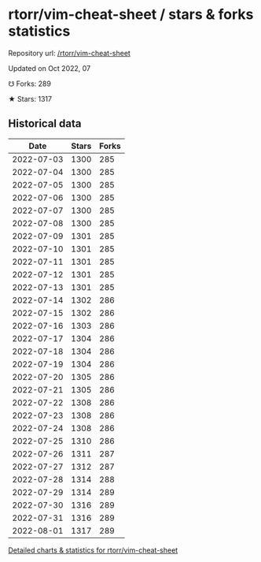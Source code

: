 # rtorr/vim-cheat-sheet / stars & forks statistics

Repository url: [/rtorr/vim-cheat-sheet](https://github.com/rtorr/vim-cheat-sheet)

Updated on Oct 2022, 07

☋ Forks: 289

★ Stars: 1317

## Historical data
| Date | Stars | Forks |
|------|-------|-------|
| 2022-07-03 | 1300 | 285 | 
| 2022-07-04 | 1300 | 285 | 
| 2022-07-05 | 1300 | 285 | 
| 2022-07-06 | 1300 | 285 | 
| 2022-07-07 | 1300 | 285 | 
| 2022-07-08 | 1300 | 285 | 
| 2022-07-09 | 1301 | 285 | 
| 2022-07-10 | 1301 | 285 | 
| 2022-07-11 | 1301 | 285 | 
| 2022-07-12 | 1301 | 285 | 
| 2022-07-13 | 1301 | 285 | 
| 2022-07-14 | 1302 | 286 | 
| 2022-07-15 | 1302 | 286 | 
| 2022-07-16 | 1303 | 286 | 
| 2022-07-17 | 1304 | 286 | 
| 2022-07-18 | 1304 | 286 | 
| 2022-07-19 | 1304 | 286 | 
| 2022-07-20 | 1305 | 286 | 
| 2022-07-21 | 1305 | 286 | 
| 2022-07-22 | 1308 | 286 | 
| 2022-07-23 | 1308 | 286 | 
| 2022-07-24 | 1308 | 286 | 
| 2022-07-25 | 1310 | 286 | 
| 2022-07-26 | 1311 | 287 | 
| 2022-07-27 | 1312 | 287 | 
| 2022-07-28 | 1314 | 288 | 
| 2022-07-29 | 1314 | 289 | 
| 2022-07-30 | 1316 | 289 | 
| 2022-07-31 | 1316 | 289 | 
| 2022-08-01 | 1317 | 289 | 


[Detailed charts & statistics for rtorr/vim-cheat-sheet](https://reviewgithub.com/rep/rtorr/vim-cheat-sheet)

